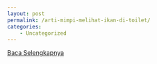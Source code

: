 ```yaml
---
layout: post
permalink: /arti-mimpi-melihat-ikan-di-toilet/
categories:
    - Uncategorized
---
```


[Baca Selengkapnya](/04)